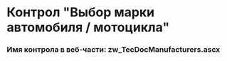 ﻿---
description: 2.6.0.0
---
# Контрол "Выбор марки автомобиля / мотоцикла"
### Имя контрола в веб-части: zw_TecDocManufacturers.ascx

